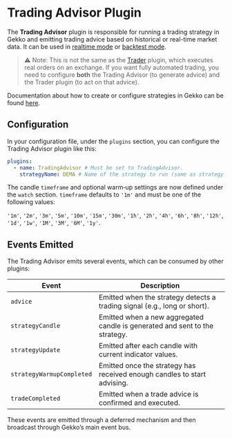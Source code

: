 # Trading Advisor Plugin

The **Trading Advisor** plugin is responsible for running a trading strategy in Gekko and emitting trading advice based on historical or real-time market data. It can be used in [realtime mode](../modes/realtime.md) or [backtest mode](../modes/backtest.md).

> ⚠️ Note: This is not the same as the [Trader](./trader.md) plugin, which executes real orders on an exchange. If you want fully automated trading, you need to configure **both** the Trading Advisor (to generate advice) and the Trader plugin (to act on that advice).

Documentation about how to create or configure strategies in Gekko can be found [here](../strategies/introduction.md).

## Configuration

In your configuration file, under the `plugins` section, you can configure the Trading Advisor plugin like this:

```yaml
plugins:
  - name: TradingAdvisor # Must be set to TradingAdvisor.
    strategyName: DEMA # Name of the strategy to run (same as strategy section).
```

The candle `timeframe` and optional warm‑up settings are now defined under the `watch` section. `timeframe` defaults to `'1m'` and must be one of the following values:

`'1m'`, `'2m'`, `'3m'`, `'5m'`, `'10m'`, `'15m'`, `'30m'`, `'1h'`, `'2h'`, `'4h'`, `'6h'`, `'8h'`, `'12h'`, `'1d'`, `'1w'`, `'1M'`, `'3M'`, `'6M'`, `'1y'`.

## Events Emitted

The Trading Advisor emits several events, which can be consumed by other plugins:

| Event                        | Description                                                                 |
|------------------------------|-----------------------------------------------------------------------------|
| `advice`                     | Emitted when the strategy detects a trading signal (e.g., long or short).   |
| `strategyCandle`             | Emitted when a new aggregated candle is generated and sent to the strategy. |
| `strategyUpdate`             | Emitted after each candle with current indicator values.                    |
| `strategyWarmupCompleted`    | Emitted once the strategy has received enough candles to start advising.    |
| `tradeCompleted`             | Emitted when a trade advice is confirmed and executed.                      |

These events are emitted through a deferred mechanism and then broadcast through Gekko’s main event bus.
